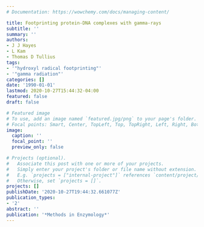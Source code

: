 ```yaml
---
# Documentation: https://wowchemy.com/docs/managing-content/

title: Footprinting protein-DNA complexes with gamma-rays
subtitle: ''
summary: ''
authors:
- J J Hayes
- L Kam
- Thomas D Tullius
tags:
- '"hydroxyl radical footprinting"'
- '"gamma radiation"'
categories: []
date: '1990-01-01'
lastmod: 2020-10-27T15:44:32-04:00
featured: false
draft: false

# Featured image
# To use, add an image named `featured.jpg/png` to your page's folder.
# Focal points: Smart, Center, TopLeft, Top, TopRight, Left, Right, BottomLeft, Bottom, BottomRight.
image:
  caption: ''
  focal_point: ''
  preview_only: false

# Projects (optional).
#   Associate this post with one or more of your projects.
#   Simply enter your project's folder or file name without extension.
#   E.g. `projects = ["internal-project"]` references `content/project/deep-learning/index.md`.
#   Otherwise, set `projects = []`.
projects: []
publishDate: '2020-10-27T19:44:32.661077Z'
publication_types:
- '2'
abstract: ''
publication: '*Methods in Enzymology*'
---
```

